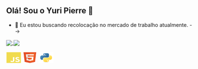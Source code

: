 ## Olá! Sou o Yuri Pierre 👋


- 🔭 Eu estou buscando recolocação no mercado de trabalho atualmente.
-->

</div>

<a href="https://github.com/Yuripierre/github-readme-stats">
  <img height=200 align="center" src="https://github-readme-stats.vercel.app/api?username=Yuripierre" />
</a>
<a href="https://github.com/Yuripierre/convoychat">
  <img height=200 align="center" src="https://github-readme-stats.vercel.app/api/top-langs?username=anuraghazra&layout=compact&langs_count=8&card_width=320" />
</a>


<div style="display: inline_block"><br>
  <img align="center" alt="Yuripierre-Js" height="30" width="40" src="https://raw.githubusercontent.com/devicons/devicon/master/icons/javascript/javascript-plain.svg">
  <img align="center" alt="Yuripierre-HTML" height="30" width="40" src="https://raw.githubusercontent.com/devicons/devicon/master/icons/html5/html5-original.svg">
  <img align="center" alt="Yuripierre-Python" height="30" width="40" src="https://raw.githubusercontent.com/devicons/devicon/master/icons/python/python-original.svg">
